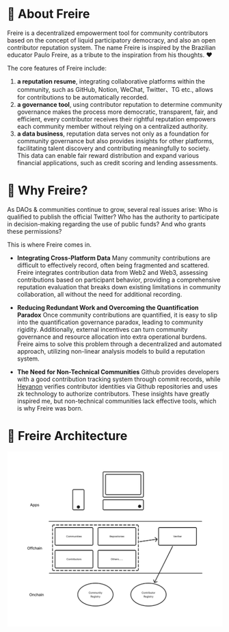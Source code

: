 # 👋 About Freire
Freire is a decentralized empowerment tool for community contributors based on the concept of liquid participatory democracy, and also an open contributor reputation system. The name Freire is inspired by the Brazilian educator Paulo Freire, as a tribute to the inspiration from his thoughts. ❤️

The core features of Freire include:

1. **a reputation resume**, integrating collaborative platforms within the community, such as GitHub, Notion, WeChat, Twitter、TG etc., allows for contributions to be automatically recorded.
2. **a governance tool**, using contributor reputation to determine community governance makes the process more democratic, transparent, fair, and efficient, every contributor receives their rightful reputation empowers each community member without relying on a centralized authority.
3. **a data business**, reputation data serves not only as a foundation for community governance but also provides insights for other platforms, facilitating talent discovery and contributing meaningfully to society. This data can enable fair reward distribution and expand various financial applications, such as credit scoring and lending assessments.

# 👀 Why Freire?

As DAOs & communities continue to grow, several real issues arise: Who is qualified to publish the official Twitter? Who has the authority to participate in decision-making regarding the use of public funds? And who grants these permissions? 

This is where Freire comes in.

- **Integrating Cross-Platform Data**
Many community contributions are difficult to effectively record, often being fragmented and scattered. Freire integrates contribution data from Web2 and Web3, assessing contributions based on participant behavior, providing a comprehensive reputation evaluation that breaks down existing limitations in community collaboration, all without the need for additional recording.

- **Reducing Redundant Work and Overcoming the Quantification Paradox**
Once community contributions are quantified, it is easy to slip into the quantification governance paradox, leading to community rigidity. Additionally, external incentives can turn community governance and resource allocation into extra operational burdens. Freire aims to solve this problem through a decentralized and automated approach, utilizing non-linear analysis models to build a reputation system.

- **The Need for Non-Technical Communities**
Github provides developers with a good contribution tracking system through commit records, while [Heyanon](https://www.heyanon.xyz/) verifies contributor identities via Github repositories and uses zk technology to authorize contributors. These insights have greatly inspired me, but non-technical communities lack effective tools, which is why Freire was born.

# 🦾 Freire Architecture
![Freire Architecture](./doc/images/freire-architecture-diagram.png)

